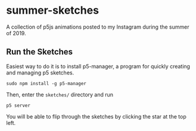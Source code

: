 # summer-sketches
A collection of p5js animations posted to my Instagram during the summer of 2019.

## Run the Sketches
Easiest way to do it is to install p5-manager, a program for quickly creating and managing
p5 sketches.
```
sudo npm install -g p5-manager
```
Then, enter the `sketches/` directory and run
```
p5 server
```
You will be able to flip through the sketches by clicking the star at the top left.
